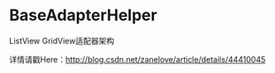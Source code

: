 # BaseAdapterHelper

ListView GridView适配器架构

详情请戳Here：http://blog.csdn.net/zanelove/article/details/44410045
